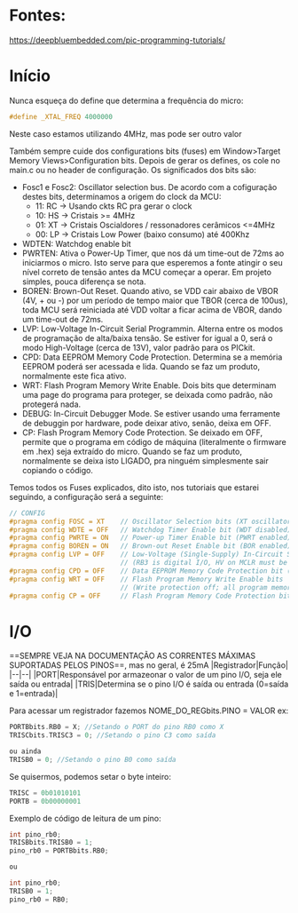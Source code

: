 # Fontes:
https://deepbluembedded.com/pic-programming-tutorials/
# Início
Nunca esqueça do define que determina a frequência do micro:
```C
#define _XTAL_FREQ 4000000
```
Neste caso estamos utilizando 4MHz, mas pode ser outro valor

Também sempre cuide dos configurations bits (fuses) em Window>Target Memory Views>Configuration bits.
Depois de gerar os defines, os cole no main.c ou no header de configuração. Os significados dos bits são:
- Fosc1 e Fosc2: Oscillator selection bus. De acordo com a cofiguração destes bits, determinamos a origem do clock da MCU:
	- 11: RC -> Usando ckts RC pra gerar o clock
	- 10: HS -> Cristais >= 4MHz
	- 01: XT -> Cristais Oscialdores / ressonadores cerâmicos <=4MHz
	- 00: LP -> Cristais Low Power (baixo consumo) até 400Khz
- WDTEN: Watchdog enable bit
- PWRTEN: Ativa o Power-Up Timer, que nos dá um time-out de 72ms ao iniciarmos o micro. Isto serve para que esperemos a fonte atingir o seu nível correto de tensão antes da MCU começar a operar. Em projeto simples, pouca diferença se nota.
- BOREN: Brown-Out Reset. Quando ativo, se VDD cair abaixo de VBOR (4V, + ou -) por um período de tempo maior que TBOR (cerca de 100us), toda MCU será reiniciada até VDD voltar a ficar acima de VBOR, dando um time-out de 72ms.
- LVP: Low-Voltage In-Circuit Serial Programmin. Alterna entre os modos de programação de alta/baixa tensão. Se estiver for igual a 0, será o modo High-Voltage (cerca de 13V), valor padrão para os PICkit.
- CPD: Data EEPROM Memory Code Protection. Determina se a memória EEPROM poderá ser acessada e lida. Quando se faz um produto, normalmente este fica ativo.
- WRT: Flash Program Memory Write Enable. Dois bits que determinam uma page do programa para proteger, se deixada como padrão, não protegerá nada.
- DEBUG: In-Circuit Debugger Mode. Se estiver usando uma ferramente de debuggin por hardware, pode deixar ativo, senão, deixa em OFF.
- CP: Flash Program Memory Code Protection. Se deixado em OFF, permite que o programa em código de máquina (literalmente o firmware em .hex) seja extraído do micro. Quando se faz um produto, normalmente se deixa isto LIGADO, pra ninguém simplesmente sair copiando o código.

Temos todos os Fuses explicados, dito isto, nos tutoriais que estarei seguindo, a configuração será a seguinte:
```C
// CONFIG
#pragma config FOSC = XT    // Oscillator Selection bits (XT oscillator)
#pragma config WDTE = OFF   // Watchdog Timer Enable bit (WDT disabled)
#pragma config PWRTE = ON   // Power-up Timer Enable bit (PWRT enabled)
#pragma config BOREN = ON   // Brown-out Reset Enable bit (BOR enabled)
#pragma config LVP = OFF    // Low-Voltage (Single-Supply) In-Circuit Serial Programming Enable bit
                            // (RB3 is digital I/O, HV on MCLR must be used for programming)
#pragma config CPD = OFF    // Data EEPROM Memory Code Protection bit (Data EEPROM code protection off)
#pragma config WRT = OFF    // Flash Program Memory Write Enable bits
                            // (Write protection off; all program memory may be written to by EECON control)
#pragma config CP = OFF     // Flash Program Memory Code Protection bit (Code protection off)
```

# I/O
==SEMPRE VEJA NA DOCUMENTAÇÃO AS CORRENTES MÁXIMAS SUPORTADAS PELOS PINOS==, mas no geral, é 25mA
|Registrador|Função|
|--|--|
|PORT|Responsável por armazeonar o valor de um pino I/O, seja ele saída ou entrada|
|TRIS|Determina se o pino I/O é saída ou entrada (0=saída e 1=entrada)|

Para acessar um registrador fazemos NOME_DO_REGbits.PINO = VALOR
ex:
```C
PORTBbits.RB0 = X; //Setando o PORT do pino RB0 como X
TRISCbits.TRISC3 = 0; //Setando o pino C3 como saída

ou ainda
TRISB0 = 0; //Setando o pino B0 como saída
```

Se quisermos, podemos setar o byte inteiro:
```C
TRISC = 0b01010101
PORTB = 0b00000001
```

Exemplo de código de leitura de um pino:
```C
int pino_rb0;
TRISBbits.TRISB0 = 1;
pino_rb0 = PORTBbits.RB0;

ou

int pino_rb0;
TRISB0 = 1;
pino_rb0 = RB0;
```


